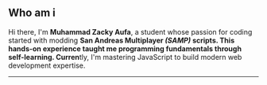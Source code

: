 ## Who am i

Hi there, I'm <b>Muhammad Zacky Aufa</b>, a student whose passion for coding started with modding <b>San Andreas Multiplayer <i>(SAMP)</i> scripts. This hands-on experience taught me programming fundamentals through self-learning. Curren</b>tly, I'm mastering JavaScript to build modern web development expertise.

___